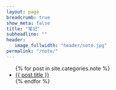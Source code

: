 ```yaml
---
layout: page
breadcrumb: true
show_meta: false
title: "笔记"
subheadline: ""
header:
   image_fullwidth: "header/note.jpg"
permalink: "/note/"
---
```

<ul>
    {% for post in site.categories.note %}
    <li><a href="{{ site.url }}{{ site.baseurl }}{{ post.url }}">{{ post.title }}</a></li>
    {% endfor %}
</ul>